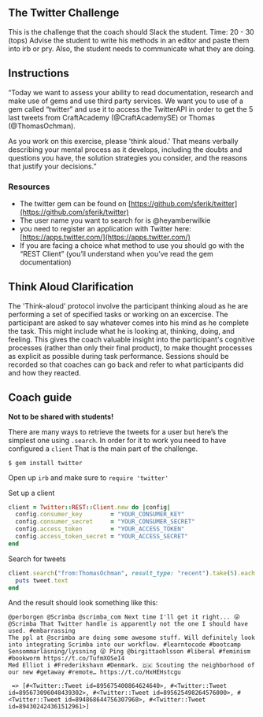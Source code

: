 ## The Twitter Challenge
This is the challenge that the coach should Slack the student. Time: 20 - 30 (tops) Advise the student to write his methods in an editor and paste them into irb or pry.  Also, the student needs to communicate what they are doing.

## Instructions

“Today we want to assess your ability to read documentation, research and make use of gems and use third party services. We want you to use of a gem called “twitter”  and use it to access the TwitterAPI in order to get the 5 last tweets from CraftAcademy (@CraftAcademySE) or Thomas (@ThomasOchman).

As you work on this exercise, please 'think aloud.' That means verbally describing your mental process as it develops, including the doubts and questions you have, the solution strategies you consider, and the reasons that justify your decisions.”

### Resources
* The twitter gem can be found on [https://github.com/sferik/twitter](https://github.com/sferik/twitter)
* The user name you want to search for is @heyamberwilkie
* you need to register an application with Twitter here: [https://apps.twitter.com/](https://apps.twitter.com/)
* If you are facing a choice what method to use you should go with the “REST Client” (you’ll understand when you’ve read the gem documentation)

## Think Aloud Clarification
The 'Think-aloud' protocol involve the participant thinking aloud as he are performing a set of specified tasks or working on an excercise. The participant are asked to say whatever comes into his mind as he complete the task. This might include what he is looking at, thinking, doing, and feeling. This gives the coach valuable insight into the participant's cognitive processes (rather than only their final product), to make thought processes as explicit as possible during task performance.  Sessions should be recorded so that coaches can go back and refer to what participants did and how they reacted.




## Coach guide
**Not to be shared with students!**

There are many ways to retrieve the tweets for a user but here’s the simplest one using `.search`. 
In order for it to work you need to have configured a `client` That is the main part of the challenge. 

```shell
$ gem install twitter

```
Open up `irb` and make sure to `require 'twitter'`

Set up a client
```ruby
client = Twitter::REST::Client.new do |config|
  config.consumer_key        = "YOUR_CONSUMER_KEY"
  config.consumer_secret     = "YOUR_CONSUMER_SECRET"
  config.access_token        = "YOUR_ACCESS_TOKEN"
  config.access_token_secret = "YOUR_ACCESS_SECRET"
end
```

Search for tweets
```ruby
client.search("from:ThomasOchman", result_type: "recent").take(5).each do |tweet|
  puts tweet.text
end

```

And the result should look something like this:

```shell
@perborgen @Scrimba @scrimba_com Next time I'll get it right... 😜
@Scrimba That Twitter handle is apparently not the one I should have used. #embarrassing
The ppl at @scrimba are doing some awesome stuff. Will definitely look into integrating Scrimba into our workflow. #learntocode #bootcamp
Sensommarläsning/lyssning 😜 Ping @birgittaohlsson #liberal #feminism #bookworm https://t.co/TufmXOSeI4
Med Elliot i #Frederikshavn #Denmark. 🇩🇰 Scouting the neighborhood of our new #getaway #remote… https://t.co/HxHEHstcgu

 => [#<Twitter::Tweet id=895675400864624640>, #<Twitter::Tweet id=895673096048439302>, #<Twitter::Tweet id=895625498264576000>, #<Twitter::Tweet id=894868644756307968>, #<Twitter::Tweet id=894302424361512961>]
```
